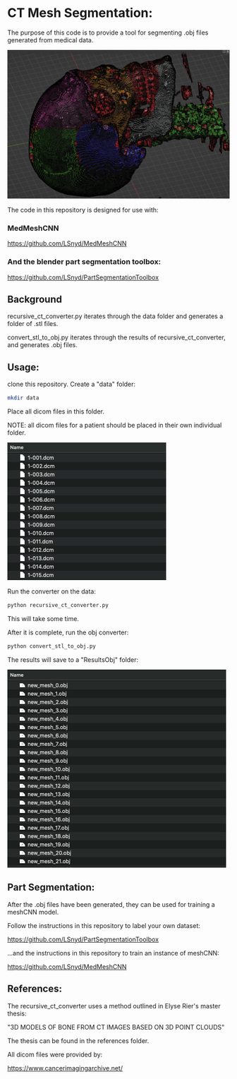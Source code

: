 # CT Mesh Segmentation:

The purpose of this code is to provide a tool for segmenting .obj files generated from medical data. 

<img src="/assets/image_of_mesh_segmentation.png" alt="Alt text" title="Optional title">

The code in this repository is designed for use with:

### MedMeshCNN

https://github.com/LSnyd/MedMeshCNN

### And the blender part segmentation toolbox:

https://github.com/LSnyd/PartSegmentationToolbox

## Background

recursive_ct_converter.py iterates through the data folder and generates a folder of .stl files.

convert_stl_to_obj.py iterates through the results of recursive_ct_converter, and generates .obj files.

## Usage:

clone this repository. Create a "data" folder:

```bash
mkdir data
```

Place all dicom files in this folder.

NOTE: all dicom files for a patient should be placed in their own individual folder. 

<img src="/assets/image_of_input.png" alt="Alt text" title="Optional title">

Run the converter on the data:

```bash
python recursive_ct_converter.py
```

This will take some time. 

After it is complete, run the obj converter:

```bash
python convert_stl_to_obj.py
```

The results will save to a "ResultsObj" folder:

<img src="/assets/image_of_results.png" alt="Alt text" title="Optional title">

## Part Segmentation:

After the .obj files have been generated, they can be used for training a meshCNN model. 

Follow the instructions in this repository to label your own dataset:

https://github.com/LSnyd/PartSegmentationToolbox

...and the instructions in this repository to train an instance of meshCNN:

https://github.com/LSnyd/MedMeshCNN


## References:

The recursive_ct_converter uses a method outlined in Elyse Rier's master thesis: 

"3D MODELS OF BONE FROM CT IMAGES BASED ON 3D POINT CLOUDS"

The thesis can be found in the references folder.

All dicom files were provided by:

https://www.cancerimagingarchive.net/



